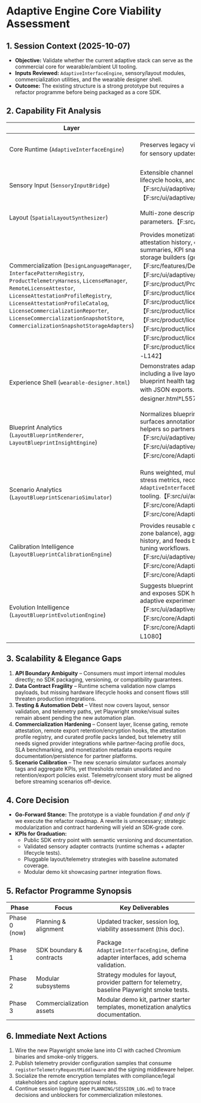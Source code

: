 # Adaptive Engine Core Viability Assessment

## 1. Session Context (2025-10-07)
- **Objective:** Validate whether the current adaptive stack can serve as the commercial core for wearable/ambient UI tooling.
- **Inputs Reviewed:** `AdaptiveInterfaceEngine`, sensory/layout modules, commercialization utilities, and the wearable designer shell.
- **Outcome:** The existing structure is a strong prototype but requires a refactor programme before being packaged as a core SDK.

## 2. Capability Fit Analysis
| Layer | Strengths | Limitations | Decision |
|-------|-----------|-------------|----------|
| Core Runtime (`AdaptiveInterfaceEngine`) | Preserves legacy visualizer compatibility while introducing adaptive pipeline hooks for sensory updates.【F:src/core/AdaptiveInterfaceEngine.js†L16-L201】 | Lifecycle and variation flows are hardwired to demo hooks instead of a published API surface. | Keep, but extract public methods + TypeScript definitions during SDK boundary work (Phase 1). |
| Sensory Input (`SensoryInputBridge`) | Extensible channel registry, configurable decay, schema normalization, adapter lifecycle hooks, and snapshot export suitable for eye/neural adapters.【F:src/ui/adaptive/SensoryInputBridge.js†L10-L296】【F:src/ui/adaptive/sensors/SensorSchemaRegistry.js†L1-L230】 | Lifecycle hooks exist but need production hardening, reporting contracts, and hardware certification guidance. | Retain architecture, finalize adapter lifecycle contracts + error telemetry. |
| Layout (`SpatialLayoutSynthesizer`) | Multi-zone descriptors with chroma/motion heuristics already mapped to engine parameters.【F:src/ui/adaptive/SpatialLayoutSynthesizer.js†L18-L111】 | Monolithic heuristics make alternative strategies/testing difficult. | Split into strategy modules (zoning/motion/color) and expose injection API. |
| Commercialization (`DesignLanguageManager`, `InterfacePatternRegistry`, `ProductTelemetryHarness`, `LicenseManager`, `RemoteLicenseAttestor`, `LicenseAttestationProfileRegistry`, `LicenseAttestationProfileCatalog`, `LicenseCommercializationReporter`, `LicenseCommercializationSnapshotStore`, `CommercializationSnapshotStorageAdapters`) | Provides monetization metadata, consent-aware + license-gated telemetry, remote attestation history, curated attestation packs, commercialization analytics summaries, KPI snapshot persistence/export helpers with async hydration, remote storage builders (generic/S3), and adapter lifecycle instrumentation.【F:src/features/DesignLanguageManager.js†L18-L78】【F:src/ui/adaptive/InterfacePatternRegistry.js†L11-L87】【F:src/product/ProductTelemetryHarness.js†L7-L495】【F:src/product/licensing/LicenseManager.js†L1-L237】【F:src/product/licensing/RemoteLicenseAttestor.js†L1-L253】【F:src/product/licensing/LicenseAttestationProfileRegistry.js†L1-L172】【F:src/product/licensing/LicenseAttestationProfileCatalog.js†L1-L302】【F:src/product/licensing/LicenseCommercializationReporter.js†L1-L290】【F:src/product/licensing/LicenseCommercializationSnapshotStore.js†L1-L238】【F:src/product/licensing/storage/CommercializationSnapshotStorageAdapters.js†L1-L142】 | Telemetry still needs signed provider integrations while commercialization now requires retry/backoff policies for remote adapters and partner-facing analytics documentation. | Expand provider catalog, codify attestation SLA guidance + endpoint schema docs, benchmark the new packs, harden remote storage (retry/backoff, telemetry), and expose commercialization dashboards with partner ingestion guides. |
| Experience Shell (`wearable-designer.html`) | Demonstrates adaptive behaviour + commercialization toggles end-to-end, now including a live layout blueprint renderer/export flow layered onto the canvas stack, blueprint health tags, the Scenario Lab, Calibration Studio, and the new Evolution Lab with JSON exports.【F:wearable-designer.html†L1-L240】【F:wearable-designer.html†L557-L1080】 | Single monolithic file prevents reuse, testing, or partner integration samples despite the richer visualization/analytics. | Rebuild as modular demo kit (Phase 3). |
| Blueprint Analytics (`LayoutBlueprintRenderer`, `LayoutBlueprintInsightEngine`) | Normalizes blueprint analytics (balance, focus reliability, stress risk, motion stability), surfaces annotation overlays, tracks recommendation history, and exposes SDK helpers so partners can snapshot adaptive health without touching internals.【F:src/ui/adaptive/renderers/LayoutBlueprintRenderer.js†L1-L360】【F:src/ui/adaptive/renderers/LayoutBlueprintInsightEngine.js†L1-L220】【F:src/core/AdaptiveSDK.js†L101-L270】 | Analytics heuristics remain prototype-grade (no calibration data, no persistence outside browser memory) and insight history lives only client-side until backend ingestion lands. | Validate heuristics with wearable pilots, export insight snapshots through telemetry/commercialization channels in Phase 2. |
| Scenario Analytics (`LayoutBlueprintScenarioSimulator`) | Runs weighted, multi-step blueprint scenarios, derives aggregate confidence/peak stress metrics, records anomalies/status tags, and exposes history via `AdaptiveInterfaceEngine`/`AdaptiveSDK` for commercialization dashboards and partner tooling.【F:src/ui/adaptive/renderers/LayoutBlueprintScenarioSimulator.js†L1-L205】【F:src/core/AdaptiveInterfaceEngine.js†L280-L360】【F:src/core/AdaptiveSDK.js†L184-L246】 | Scenario heuristics/anomaly thresholds are still heuristic defaults with no retention beyond in-memory history; no telemetry export path yet. | Calibrate scenario presets with pilot data, define retention/consent posture before enabling telemetry uploads, and expose authoring APIs for partner-defined scenarios. |
| Calibration Intelligence (`LayoutBlueprintCalibrationEngine`) | Provides reusable calibrators (focus stability, stress diffusion, motion harmonics, zone balance), aggregates adjustment recommendations, captures calibration history, and feeds both the SDK and the wearable Calibration Studio for monetizable tuning workflows.【F:src/ui/adaptive/renderers/LayoutBlueprintCalibrationEngine.js†L1-L205】【F:src/core/AdaptiveInterfaceEngine.js†L320-L436】【F:src/core/AdaptiveSDK.js†L200-L310】【F:wearable-designer.html†L703-L919】 | Calibrator heuristics need validation with real sensor datasets; no telemetry/BI export exists beyond JSON downloads, and adjustment packs lack pricing/SLAs. | Validate calibrator thresholds via pilot studies, map calibration events into telemetry/commercialization channels, and formalize partner-facing adjustment pack templates. |
| Evolution Intelligence (`LayoutBlueprintEvolutionEngine`) | Suggests blueprint variants with aggregated analytics deltas, tracks evolution history, and exposes SDK helpers plus the wearable Evolution Lab so partners can evaluate adaptive experiments without rebuilding analytics stacks.【F:src/ui/adaptive/renderers/LayoutBlueprintEvolutionEngine.js†L1-L205】【F:src/core/AdaptiveInterfaceEngine.js†L320-L420】【F:src/core/AdaptiveSDK.js†L200-L255】【F:wearable-designer.html†L720-L1080】 | Variant heuristics are prototype-grade, history remains in-memory, and no telemetry/commercialization export exists beyond JSON downloads. | Validate evolution heuristics with wearable datasets, connect evolution summaries to telemetry/commercialization exports, and define partner-facing variant curation templates. |

## 3. Scalability & Elegance Gaps
1. **API Boundary Ambiguity** – Consumers must import internal modules directly; no SDK packaging, versioning, or compatibility guarantees.
2. **Data Contract Fragility** – Runtime schema validation now clamps payloads, but missing hardware lifecycle hooks and consent flows still threaten production integrations.
3. **Testing & Automation Debt** – Vitest now covers layout, sensor validation, and telemetry paths, yet Playwright smoke/visual suites remain absent pending the new automation plan.
4. **Commercialization Hardening** – Consent layer, license gating, remote attestation, remote export retention/encryption hooks, the attestation profile registry, and curated profile packs landed, but telemetry still needs signed provider integrations while partner-facing profile docs, SLA benchmarking, and monetization metadata exports require documentation/persistence for partner platforms.
5. **Scenario Calibration** – The new scenario simulator surfaces anomaly tags and aggregate KPIs, yet thresholds remain unvalidated and no retention/export policies exist. Telemetry/consent story must be aligned before streaming scenarios off-device.

## 4. Core Decision
- **Go-Forward Stance:** The prototype is a viable foundation *if and only if* we execute the refactor roadmap. A rewrite is unnecessary; strategic modularization and contract hardening will yield an SDK-grade core.
- **KPIs for Graduation:**
  - Public SDK entry point with semantic versioning and documentation.
  - Validated sensory adapter contracts (runtime schemas + adapter lifecycle tests).
  - Pluggable layout/telemetry strategies with baseline automated coverage.
  - Modular demo kit showcasing partner integration flows.

## 5. Refactor Programme Synopsis
| Phase | Focus | Key Deliverables |
|-------|-------|------------------|
| Phase 0 (now) | Planning & alignment | Updated tracker, session log, viability assessment (this doc). |
| Phase 1 | SDK boundary & contracts | Package `AdaptiveInterfaceEngine`, define adapter interfaces, add schema validation. |
| Phase 2 | Modular subsystems | Strategy modules for layout, provider pattern for telemetry, baseline Playwright smoke tests. |
| Phase 3 | Commercialization assets | Modular demo kit, partner starter templates, monetization analytics documentation. |

## 6. Immediate Next Actions
1. Wire the new Playwright smoke lane into CI with cached Chromium binaries and smoke-only triggers.
2. Publish telemetry provider configuration samples that consume `registerTelemetryRequestMiddleware` and the signing middleware helper.
3. Socialize the remote encryption templates with compliance/legal stakeholders and capture approval notes.
4. Continue session logging (see `PLANNING/SESSION_LOG.md`) to trace decisions and unblockers for commercialization milestones.

